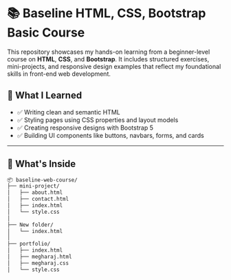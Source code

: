 # 📚 Baseline HTML, CSS, Bootstrap Basic Course

This repository showcases my hands-on learning from a beginner-level course on **HTML**, **CSS**, and **Bootstrap**. It includes structured exercises, mini-projects, and responsive design examples that reflect my foundational skills in front-end web development.



## 🚀 What I Learned

- ✅ Writing clean and semantic HTML
- ✅ Styling pages using CSS properties and layout models
- ✅ Creating responsive designs with Bootstrap 5
- ✅ Building UI components like buttons, navbars, forms, and cards

---

## 📁 What's Inside

```bash
📦 baseline-web-course/
├── mini-project/
│   ├── about.html
│   ├── contact.html
│   ├── index.html
│   └── style.css
│
├── New folder/
│   └── index.html
│
├── portfolio/
│   ├── index.html
│   ├── megharaj.html
│   ├── megharaj.css
│   └── style.css

